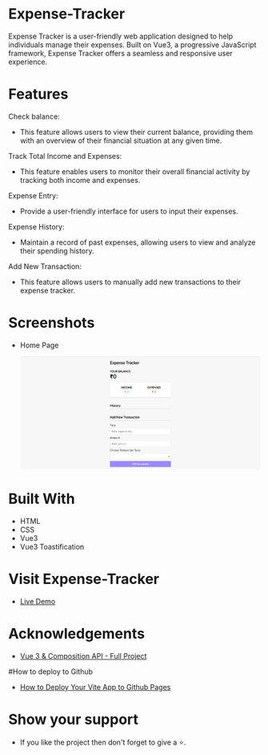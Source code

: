 # Expense-Tracker

Expense Tracker is a user-friendly web application designed to help individuals manage their expenses. Built on Vue3, a progressive JavaScript framework, Expense Tracker offers a seamless and responsive user experience.

# Features

Check balance:

- This feature allows users to view their current balance, providing them with an overview of their financial situation at any given time.

Track Total Income and Expenses:

- This feature enables users to monitor their overall financial activity by tracking both income and expenses.

Expense Entry:

- Provide a user-friendly interface for users to input their expenses.

Expense History:

- Maintain a record of past expenses, allowing users to view and analyze their spending history. 

Add New Transaction:

- This feature allows users to manually add new transactions to their expense tracker.

# Screenshots

- Home Page

  ![Home Page](./src/assets/screenshots/Home-Page.png)

# Built With

- HTML
- CSS
- Vue3
- Vue3 Toastification

# Visit Expense-Tracker

- [Live Demo](https://javidvajid.github.io/Expense-Tracker/)


# Acknowledgements

- [Vue 3 & Composition API - Full Project](https://www.youtube.com/watch?v=hNPwdOZ3qFU&t=1226s&ab_channel=TraversyMedia)


#How to deploy to Github

- [How to Deploy Your Vite App to Github Pages](https://www.youtube.com/watch?v=yo2bMGnIKE8&ab_channel=LearnVue)

# Show your support

- If you like the project then don't forget to give a ⭐.
